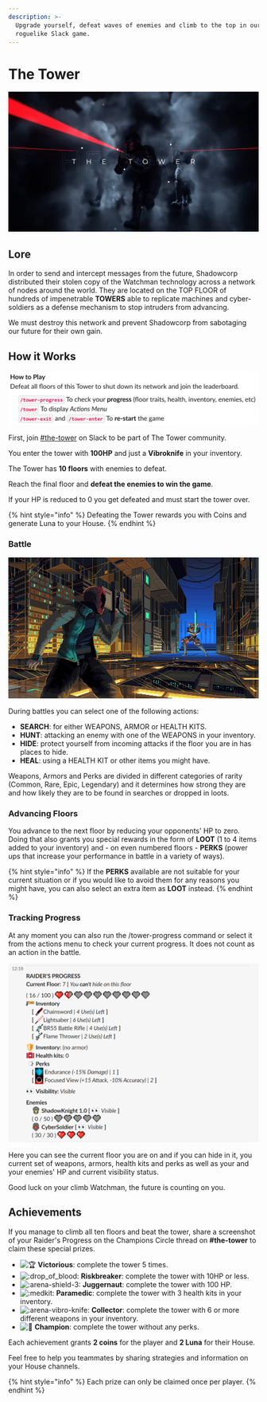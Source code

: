 ```yaml
---
description: >-
  Upgrade yourself, defeat waves of enemies and climb to the top in our async
  roguelike Slack game.
---
```


# The Tower

![](../.gitbook/assets/screen-shot-2021-03-25-at-12.03.38-am.png)

## Lore

In order to send and intercept messages from the future, Shadowcorp distributed their stolen copy of the Watchman technology across a network of nodes around the world. They are located on the TOP FLOOR of hundreds of impenetrable **TOWERS** able to replicate machines and cyber-soldiers as a defense mechanism to stop intruders from advancing.

We must destroy this network and prevent Shadowcorp from sabotaging our future for their own gain.

## How it Works

![](../.gitbook/assets/screenshot_2021-03-25-slack-the-tower-staging-x-team.png)

First, join [\#the-tower](https://app.slack.com/client/T0257R0RP/C01L4M80FE1) on Slack to be part of The Tower community.

You enter the tower with **100HP** and just a **Vibroknife** in your inventory.

The Tower has **10 floors** with enemies to defeat.

Reach the final floor and **defeat the enemies to win the game**.

If your HP is reduced to 0 you get defeated and must start the tower over.

{% hint style="info" %}
Defeating the Tower rewards you with Coins and generate Luna to your House.
{% endhint %}

### Battle

![](../.gitbook/assets/ninja.gif)

During battles you can select one of the following actions:

* **SEARCH**: for either WEAPONS, ARMOR or HEALTH KITS.
* **HUNT**: attacking an enemy with one of the WEAPONS in your inventory.
* **HIDE**: protect yourself from incoming attacks if the floor you are in has places to hide.
* **HEAL**: using a HEALTH KIT or other items you might have.

Weapons, Armors and Perks are divided in different categories of rarity \(Common, Rare, Epic, Legendary\) and it determines how strong they are and how likely they are to be found in searches or dropped in loots.

### Advancing Floors

You advance to the next floor by reducing your opponents' HP to zero. Doing that also grants you special rewards in the form of **LOOT** \(1 to 4 items added to your inventory\) and - on even numbered floors - **PERKS** \(power ups that increase your performance in battle in a variety of ways\).

{% hint style="info" %}
If the **PERKS** available are not suitable for your current situation or if you would like to avoid them for any reasons you might have, you can also select an extra item as **LOOT** instead.
{% endhint %}

### Tracking Progress

At any moment you can also run the /tower-progress command or select it from the actions menu to check your current progress. It does not count as an action in the battle.

![](../.gitbook/assets/image-3-.png)

Here you can see the current floor you are on and if you can hide in it, you current set of weapons, armors, health kits and perks as well as your and your enemies' HP and current visibility status.

Good luck on your climb Watchman, the future is counting on you.

## Achievements

If you manage to climb all ten floors and beat the tower, share a screenshot of your Raider's Progress on the Champions Circle thread on **\#the-tower** to claim these special prizes.

*  ![:trophy:](https://a.slack-edge.com/production-standard-emoji-assets/13.0/google-medium/1f3c6@2x.png) **Victorious**: complete the tower 5 times.
*  ![:drop\_of\_blood:](https://a.slack-edge.com/production-standard-emoji-assets/13.0/google-medium/1fa78@2x.png) **Riskbreaker**: complete the tower with 10HP or less.
*  ![:arena-shield-3:](https://emoji.slack-edge.com/T0257R0RP/arena-shield-3/9608ea009b98e691.png) **Juggernaut**: complete the tower with 100 HP.
*  ![:medkit:](https://emoji.slack-edge.com/T0257R0RP/medkit/feb463579cd8d0af.png) **Paramedic**: complete the tower with 3 health kits in your inventory.
*  ![:arena-vibro-knife:](https://emoji.slack-edge.com/T0257R0RP/arena-vibro-knife/2b44aab658e09e58.png) **Collector**: complete the tower with 6 or more different weapons in your inventory.
*  ![:star2:](https://a.slack-edge.com/production-standard-emoji-assets/13.0/google-medium/1f31f@2x.png) **Champion**: complete the tower without any perks.

Each achievement grants **2 coins** for the player and **2 Luna** for their House.

Feel free to help you teammates by sharing strategies and information on your House channels.

{% hint style="info" %}
Each prize can only be claimed once per player.
{% endhint %}

